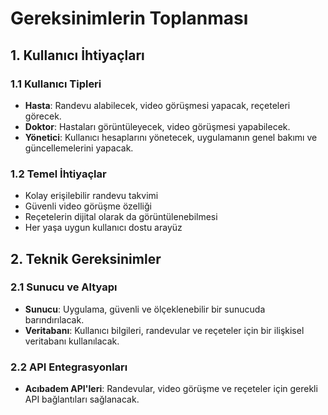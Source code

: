 # Gereksinimlerin Toplanması

## 1. Kullanıcı İhtiyaçları
### 1.1 Kullanıcı Tipleri
- **Hasta**: Randevu alabilecek, video görüşmesi yapacak, reçeteleri görecek.
- **Doktor**: Hastaları görüntüleyecek, video görüşmesi yapabilecek.
- **Yönetici**: Kullanıcı hesaplarını yönetecek, uygulamanın genel bakımı ve güncellemelerini yapacak.

### 1.2 Temel İhtiyaçlar
- Kolay erişilebilir randevu takvimi
- Güvenli video görüşme özelliği
- Reçetelerin dijital olarak da görüntülenebilmesi
- Her yaşa uygun kullanıcı dostu arayüz

## 2. Teknik Gereksinimler
### 2.1 Sunucu ve Altyapı
- **Sunucu**: Uygulama, güvenli ve ölçeklenebilir bir sunucuda barındırılacak.
- **Veritabanı**: Kullanıcı bilgileri, randevular ve reçeteler için bir ilişkisel veritabanı kullanılacak.

### 2.2 API Entegrasyonları
- **Acıbadem API'leri**: Randevular, video görüşme ve reçeteler için gerekli API bağlantıları sağlanacak.
